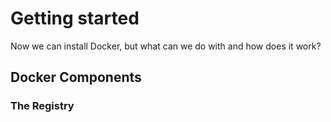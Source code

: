 # Getting started
Now we can install Docker, but what can we do with and how does it work?

## Docker Components
### The Registry

<!--stackedit_data:
eyJoaXN0b3J5IjpbLTUyODAwMDEzM119
-->